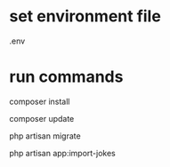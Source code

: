 # set environment file

.env <!-- add database -->

# run commands

<!-- install packages -->

composer install

<!-- update packages -->

composer update

<!-- run for migrations -->

php artisan migrate

<!-- run this commands for import jokes in database -->

php artisan app:import-jokes
